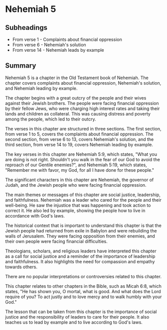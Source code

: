 # Nehemiah 5

## Subheadings

* From verse 1 - Complaints about financial oppression
* From verse 6 - Nehemiah's solution
* From verse 14 - Nehemiah leads by example

## Summary

Nehemiah 5 is a chapter in the Old Testament book of Nehemiah. The chapter covers complaints about financial oppression, Nehemiah's solution, and Nehemiah leading by example.

The chapter begins with a great outcry of the people and their wives against their Jewish brothers. The people were facing financial oppression by their fellow Jews, who were charging high interest rates and taking their lands and children as collateral. This was causing distress and poverty among the people, which led to their outcry.

The verses in this chapter are structured in three sections. The first section, from verse 1 to 5, covers the complaints about financial oppression. The second section, from verse 6 to 13, covers Nehemiah's solution, and the third section, from verse 14 to 19, covers Nehemiah leading by example.

The key verses in this chapter are Nehemiah 5:9, which states, "What you are doing is not right. Shouldn't you walk in the fear of our God to avoid the reproach of our Gentile enemies?", and Nehemiah 5:19, which states, "Remember me with favor, my God, for all I have done for these people."

The significant characters in this chapter are Nehemiah, the governor of Judah, and the Jewish people who were facing financial oppression.

The main themes or messages of this chapter are social justice, leadership, and faithfulness. Nehemiah was a leader who cared for the people and their well-being. He saw the injustice that was happening and took action to correct it. He also led by example, showing the people how to live in accordance with God's laws.

The historical context that is important to understand this chapter is that the Jewish people had returned from exile in Babylon and were rebuilding the walls of Jerusalem. They were facing opposition from their enemies, and their own people were facing financial difficulties.

Theologians, scholars, and religious leaders have interpreted this chapter as a call for social justice and a reminder of the importance of leadership and faithfulness. It also highlights the need for compassion and empathy towards others.

There are no popular interpretations or controversies related to this chapter.

This chapter relates to other chapters in the Bible, such as Micah 6:8, which states, "He has shown you, O mortal, what is good. And what does the Lord require of you? To act justly and to love mercy and to walk humbly with your God."

The lesson that can be taken from this chapter is the importance of social justice and the responsibility of leaders to care for their people. It also teaches us to lead by example and to live according to God's laws.